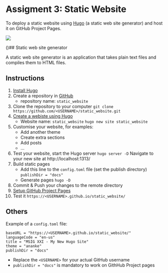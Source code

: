 # Assigment 3: Static Website

To deploy a static website using [Hugo](https://gohugo.io) (a static web site generator) and host it on GitHub Project Pages.

![](https://d33wubrfki0l68.cloudfront.net/c38c7334cc3f23585738e40334284fddcaf03d5e/2e17c/images/hugo-logo-wide.svg)

()## Static web site generator

A static web site generator is an application that takes plain text files and compiles them to HTML files.

## Instructions

1. [Install Hugo](https://gohugo.io/getting-started/installing)
2. Create a repository in [GitHub](https://github.com)
   - repository name: `static_website`
3. Clone the repository to your computer
   `git clone https://github.com/<USERNAME>/static_website.git`
4. [Create a webiste using Hugo](https://gohugo.io/getting-started/quick-start/)
   - Website name: `static_website`
     `hugo new site static_website`
5. Customise your website, for examples:
   - Add another theme
   - Create extra sections
   - Add posts
   - ...
6. Test your website, start the Hugo server
   `hugo server -D`
   Navigate to your new site at http://localhost:1313/
7. Build static pages
   - Add this line to the `config.toml` file (set the publish directory)
     `publishDir = "docs"`
   - Generate pages
     `hugo -D`
8. Commit & Push your changes to the remote directory
9. [Setup GitHub Project Pages](https://gohugo.io/hosting-and-deployment/hosting-on-github/#github-project-pages)
10. Test it
   `https://<USERNAME>.github.io/static_website/`



## Others

Example of a `config.toml` file:

```
baseURL = "https://<USERNAME>.github.io/static_website/"
languageCode = "en-us"
title = "MSIG XXI - My New Hugo Site"
theme = "ananke"
publishDir = "docs"
```

- Replace the `<USERNAME>` for your actual GitHub username
- `publishDir = "docs"` is mandatory to work on GithHub Project pages
